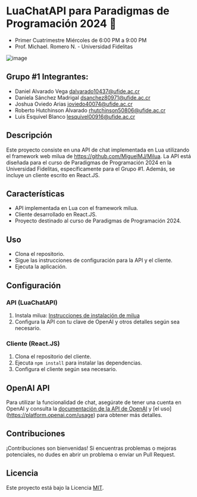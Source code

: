 # LuaChatAPI para Paradigmas de Programación 2024 🚀

- Primer Cuatrimestre Miércoles de 6:00 PM a 9:00 PM
- Prof. Michael. Romero N. - Universidad Fidelitas

![image](https://github.com/lesquive/LuaChatBotAPI/assets/51721338/35734dba-30cc-489a-a0ea-f9934efcc415)

## Grupo #1 Integrantes:

- Daniel Alvarado Vega dalvarado10437@ufide.ac.cr
- Daniela Sánchez Madrigal dsanchez80971@ufide.ac.cr
- Joshua Oviedo Arias joviedo40074@ufide.ac.cr
- Roberto Hutchinson Alvarado rhutchinson50806@ufide.ac.cr
- Luis Esquivel Blanco lesquivel00916@ufide.ac.cr

## Descripción

Este proyecto consiste en una API de chat implementada en Lua utilizando el framework web milua de https://github.com/MiguelMJ/Milua. La API está diseñada para el curso de Paradigmas de Programación 2024 en la Universidad Fidelitas, específicamente para el Grupo #1. Además, se incluye un cliente escrito en React.JS.

## Características

- API implementada en Lua con el framework milua.
- Cliente desarrollado en React.JS.
- Proyecto destinado al curso de Paradigmas de Programación 2024.

## Uso

- Clona el repositorio.
- Sigue las instrucciones de configuración para la API y el cliente.
- Ejecuta la aplicación.

## Configuración

### API (LuaChatAPI)

1. Instala milua: [Instrucciones de instalación de milua](https://github.com/MiguelMJ/Milua#installation)
2. Configura la API con tu clave de OpenAI y otros detalles según sea necesario.

### Cliente (React.JS)

1. Clona el repositorio del cliente.
2. Ejecuta `npm install` para instalar las dependencias.
3. Configura el cliente según sea necesario.

## OpenAI API

Para utilizar la funcionalidad de chat, asegúrate de tener una cuenta en OpenAI y consulta la [documentación de la API de OpenAI](https://platform.openai.com/docs/api-reference/introduction) y [el uso] (https://platform.openai.com/usage) para obtener más detalles.

## Contribuciones

¡Contribuciones son bienvenidas! Si encuentras problemas o mejoras potenciales, no dudes en abrir un problema o enviar un Pull Request.

## Licencia

Este proyecto está bajo la Licencia [MIT](LICENSE).
